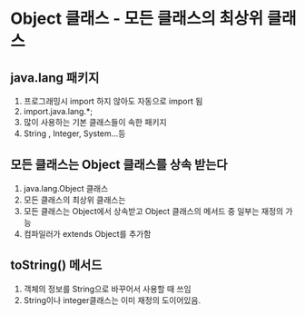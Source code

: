 Object 클래스 - 모든 클래스의 최상위 클래스
===========================
java.lang 패키지
----------
1. 프로그래밍시 import 하지 않아도 자동으로 import 됨
2. import.java.lang.*;
3. 많이 사용하는 기본 클래스들이 속한 패키지
4. String , Integer, System...등

모든 클래스는 Object 클래스를 상속 받는다
------------------------
1. java.lang.Object 클래스
2. 모든 클래스의 최상위 클래스는
3. 모든 클래스는 Object에서 상속받고 Object 클래스의 메서드 중 일부는 재정의 가능
4. 컴파일러가 extends Object를 추가함

toString() 메서드
----------------------
1. 객체의 정보를 String으로 바꾸어서 사용할 때 쓰임
2. String이나 integer클래스는 이미 재정의 도이어있음.